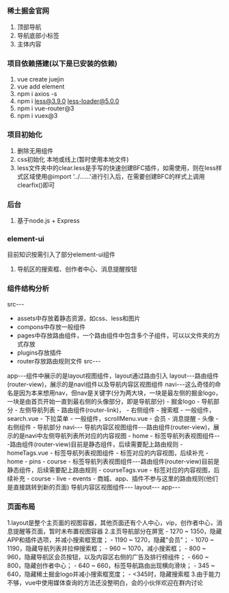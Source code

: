 ### 稀土掘金官网
1. 顶部导航
2. 导航底部小标签
3. 主体内容

### 项目依赖搭建(以下是已安装的依赖)
1. vue create juejin
2. vue add element
3. npm i axios -s
4. npm i less@3.9.0 less-loader@5.0.0
3. npm i vue-router@3
5. npm i vuex@3

### 项目初始化
1. 删除无用组件
2. css初始化 本地或线上(暂时使用本地文件)
3. less文件夹中的clear.less是手写的快速创建BFC插件，如需使用，则在less样式区域使用@import '../......'进行引入后，在需要创建BFC的样式上调用clearfix()即可

### 后台
1. 基于node.js + Express

### element-ui
目前知识按需引入了部分element-ui组件
1. 导航区的搜索框、创作者中心、消息提醒按钮

### 组件结构分析
src---
- assets中存放着静态资源，如css、less和图片
- compons中存放一般组件
- pages中存放路由组件，一个路由组件中包含多个子组件，可以以文件夹的方式存放
- plugins存放插件
- router存放路由规则文件
src---

app---组件中展示的是layout视图组件，layout通过路由引入
	layout---路由组件(router-view)，展示的是navi组件以及导航内容区视图组件
		navi---这么奇怪的命名是因为本来想用nav，但nav是关键字(分为两大块，一块是最左侧的掘金logo，一块是由首页开始一直到最右侧的头像部分，即是导航部分)
			- 掘金logo
			- 导航部分
				- 左侧导航列表 - 路由组件(router-link)，
				- 右侧组件
					- 搜索框 - 一般组件，search.vue
					- 下拉菜单 - 一般组件，scrollMenu.vue
					- 会员
					- 消息提醒
					- 头像
				- 右侧组件
			- 导航部分
		navi---
		导航内容区视图组件---路由组件(router-view)，展示的是navi中左侧导航列表所对应的内容视图
		- home
			- 标签导航列表视图组件---路由组件(router-view)目前是静态组件，后续需要配上路由规则
				- homeTags.vue
			- 标签导航列表视图组件
			- 标签对应的内容视图，后续补充
		- home
		- pins
		- course
			- 标签导航列表视图组件---路由组件(router-view)目前是静态组件，后续需要配上路由规则
    			- courseTags.vue 
			- 标签对应的内容视图，后续补充
		- course
		- live
		- events
		- 商城、app、插件不参与这里的路由规则(他们是直接跳转到新的页面)
		导航内容区视图组件---
	layout---
app---

### 页面布局
1.layout是整个主页面的视图容器，其他页面还有个人中心，vip，创作者中心，消息提醒等页面，暂时未布置视图容器
2.主页导航部分在屏宽
	- 1270 ~ 1350，隐藏APP和插件选项，并减小搜索框宽度；
	- 1190 ~ 1270，隐藏"会员"；
	- 1070 ~ 1190，隐藏导航列表并拉伸搜索框；
	- 960 ~ 1070，减小搜索框；
	- 800 ~ 960，隐藏导航区会员按钮，以及内容区右侧的广告及排行榜组件；
	- 660 ~ 800，隐藏创作者中心；
	- 640 ~ 660，标签导航路由出现横向滑块；
	- 345 ~ 640，隐藏稀土掘金logo并减小搜索框宽度；
	- <345时，隐藏搜索框
3.由于能力不够，vue中使用媒体查询的方法还没整明白，会的小伙伴欢迎在群内讨论

